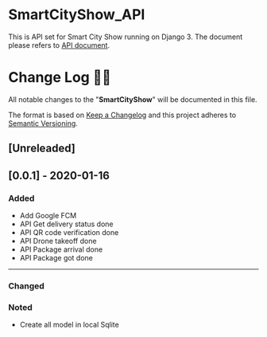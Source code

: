 # SmartCityShow_API

This is API set for Smart City Show running on Django 3.
The document please refers to [API document](https://warped-flare-8893.postman.co/collections/7206201-47568a23-a1a2-4d63-9827-866e13a84044?version=latest&workspace=8b14acdf-7b36-4b22-86a3-02d54f156ff8).

# **Change Log** 📜📝

All notable changes to the "**SmartCityShow**" will be documented in this file.

The format is based on [Keep a Changelog](https://keepachangelog.com/en/1.0.0/) and this project adheres to [Semantic Versioning](https://semver.org/spec/v2.0.0.html).
## [Unreleaded]

## [0.0.1] - 2020-01-16
### Added
- Add Google FCM
- API Get delivery status done
- API QR code verification done
- API Drone takeoff done
- API Package arrival done
- API Package got done
---

### Changed

### Noted
* Create all model in local Sqlite



